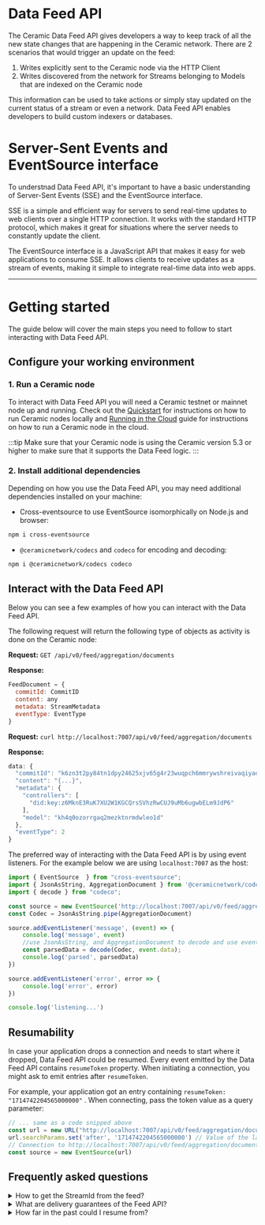 # Data Feed API

The Ceramic Data Feed API gives developers a way to keep track of all the new state changes that are happening in the Ceramic network. There are 2 scenarios that would trigger an update on the feed:

1. Writes explicitly sent to the Ceramic node via the HTTP Client
2. Writes discovered from the network for Streams belonging to Models that are indexed on the Ceramic node

This information can be used to take actions or simply stay updated on the current status of a stream or even a network. Data Feed API enables developers to build custom indexers or databases.


# Server-Sent Events and EventSource interface
To understnad Data Feed API, it's important to have a basic understanding of Server-Sent Events (SSE) and the EventSource interface.

SSE is a simple and efficient way for servers to send real-time updates to web clients over a single HTTP connection. It works with the standard HTTP protocol, which makes it great for situations where the server needs to constantly update the client.

The EventSource interface is a JavaScript API that makes it easy for web applications to consume SSE. It allows clients to receive updates as a stream of events, making it simple to integrate real-time data into web apps.

---

# Getting started
The guide below will cover the main steps you need to follow to start interacting with Data Feed API.

## Configure your working environment  

### 1. Run a Ceramic node
To interact with Data Feed API you will need a Ceramic testnet or mainnet node up and running. Check out the [Quickstart](../../../composedb/set-up-your-environment.mdx) for instructions on how to run Ceramic nodes locally and [Running in the Cloud](../../../composedb/guides/composedb-server/running-in-the-cloud.mdx) guide for instructions on how to run a Ceramic node in the cloud.

:::tip
Make sure that your Ceramic node is using the Ceramic version 5.3 or higher to make sure that it supports the Data Feed logic.
:::

### 2. Install additional dependencies
Depending on how you use the Data Feed API, you may need additional dependencies installed on your machine:
- Cross-eventsource to use EventSource isomorphically on Node.js and browser:

```bash
npm i cross-eventsource
```

- `@ceramicnetwork/codecs` and `codeco` for encoding and decoding:
```bash
npm i @ceramicnetwork/codecs codeco 
```

## Interact with the Data Feed API

Below you can see a few examples of how you can interact with the Data Feed API.

The following request will return the following type of objects as activity is done on the Ceramic node:

**Request:**
`GET /api/v0/feed/aggregation/documents`

**Response:**
```javascript
FeedDocument = {
  commitId: CommitID
  content: any
  metadata: StreamMetadata
  eventType: EventType
}
```

**Request:**
 `curl http://localhost:7007/api/v0/feed/aggregation/documents`

**Response:**
```javascript
data: {
  "commitId": "k6zn3t2py84tn1dpy24625xjv65g4r23wuqpch6mmrywshreivaqiyaqctrz2ba5kk0qjvec61pbmyl15b49zxfd8qd3aiiupltnpveh45oiranqr4njj40",
  "content": "{...}",
  "metadata": {
    "controllers": [
      "did:key:z6MknE3RuK7XU2W1KGCQrsSVhzRwCUJ9uMb6ugwbELm9JdP6"
    ],
    "model": "kh4q0ozorrgaq2mezktnrmdwleo1d"
  },
  "eventType": 2
}

```



The preferred way of interacting with the Data Feed API is by using event listeners. For the example below we are using `localhost:7007` as the host:

```typescript
import { EventSource  } from "cross-eventsource";
import { JsonAsString, AggregationDocument } from '@ceramicnetwork/codecs';
import { decode } from "codeco";

const source = new EventSource('http://localhost:7007/api/v0/feed/aggregation/documents')
const Codec = JsonAsString.pipe(AggregationDocument)

source.addEventListener('message', (event) => {
	console.log('message', event)
	//use JsonAsString, and AggregationDocument to decode and use event.data
	const parsedData = decode(Codec, event.data);
	console.log('parsed', parsedData)
})

source.addEventListener('error', error => {
	console.log('error', error)
})

console.log('listening...')
```

## Resumability

In case your application drops a connection and needs to start where it dropped, Data Feed API could be resumed. Every event emitted by the Data Feed API contains `resumeToken` property. When initiating a connection, you might ask to emit entries after `resumeToken`. 

For example, your application got an entry containing `resumeToken: "1714742204565000000"` . When connecting, pass the token value as a query parameter:

```javascript
// ... same as a code snipped above
const url = new URL("http://localhost:7007/api/v0/feed/aggregation/documents")
url.searchParams.set('after', '1714742204565000000') // Value of the last resumeToken
// Connection to http://localhost:7007/api/v0/feed/aggregation/documents?after=1714742204565000000
const source = new EventSource(url)
```


## Frequently asked questions

<details>
  <summary>How to get the StreamId from the feed?</summary>
  <div>
    <div>
      The StreamId can be extracted from the CommitID included in the feed response as seen below:
      ```tsx
        ...

        source.addEventListener('message', (event) => {
	        console.log('message', event)
	        //use JsonAsString, and AggregationDocument to decode and use event.data
	        const parsedData = decode(Codec, event.data)
	        const streamId = parsedData.commitId.baseID
	        console.log('parsed', parsedData)
	        console.log('StreamID',streamId)
        })
        ...
        ```
    </div>
  </div>
</details>

<details>
  <summary>What are delivery guarantees of the Feed API?</summary>
  <div>
    <div>
      The feed sends data according to “at least once” guarantee. For every stream change, the latest stream state is delivered. For example, if a stream went through changes `a`, `b`, `c` giving states `A`, `B`, `C`, you could expect three events over Feed API: `C`, `C`, `C`.
    </div>
  </div>
</details>

<details>
  <summary>How far in the past could I resume from?</summary>
  <div>
    <div>
      You could expect up to 7 days worth of history stored.
    </div>
  </div>
</details>


